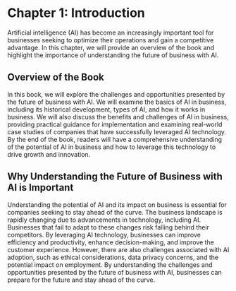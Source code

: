 Chapter 1: Introduction
=======================

Artificial intelligence (AI) has become an increasingly important tool for businesses seeking to optimize their operations and gain a competitive advantage. In this chapter, we will provide an overview of the book and highlight the importance of understanding the future of business with AI.

Overview of the Book
--------------------

In this book, we will explore the challenges and opportunities presented by the future of business with AI. We will examine the basics of AI in business, including its historical development, types of AI, and how it works in business. We will also discuss the benefits and challenges of AI in business, providing practical guidance for implementation and examining real-world case studies of companies that have successfully leveraged AI technology. By the end of the book, readers will have a comprehensive understanding of the potential of AI in business and how to leverage this technology to drive growth and innovation.

Why Understanding the Future of Business with AI is Important
-------------------------------------------------------------

Understanding the potential of AI and its impact on business is essential for companies seeking to stay ahead of the curve. The business landscape is rapidly changing due to advancements in technology, including AI. Businesses that fail to adapt to these changes risk falling behind their competitors. By leveraging AI technology, businesses can improve efficiency and productivity, enhance decision-making, and improve the customer experience. However, there are also challenges associated with AI adoption, such as ethical considerations, data privacy concerns, and the potential impact on employment. By understanding the challenges and opportunities presented by the future of business with AI, businesses can prepare for the future and stay ahead of the curve.
